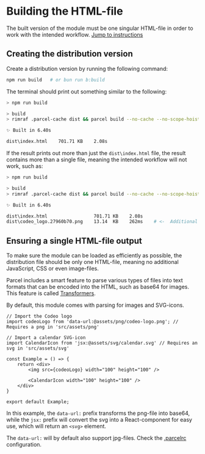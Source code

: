 # Building the HTML-file
The built version of the module must be one singular HTML-file in order to work with the intended workflow. [Jump to instructions](#ensuring-a-single-html-file-output)

## Creating the distribution version
Create a distribution version by running the following command:
```sh
npm run build   # or bun run b:build
```

The terminal should print out something similar to the following:
```sh
> npm run build

> build
> rimraf .parcel-cache dist && parcel build --no-cache --no-scope-hoist

✨ Built in 6.40s

dist\index.html    701.71 KB    2.08s
```

If the result prints out more than just the `dist\index.html` file, the result contains more than a single file, meaning the intended workflow will not work, such as:

```sh
> npm run build

> build
> rimraf .parcel-cache dist && parcel build --no-cache --no-scope-hoist

✨ Built in 6.40s

dist\index.html                 701.71 KB    2.08s
dist\codeo_logo.27960b70.png    13.14  KB    262ms    # <-  Additional file, will not work
```

## Ensuring a single HTML-file output
To make sure the module can be loaded as efficiently as possible, the distribution file should be only one HTML-file, meaning no additional JavaScript, CSS or even image-files.

Parcel includes a smart feature to parse various types of files into text formats that can be encoded into the HTML, such as base64 for images. This feature is called [Transformers](https://parceljs.org/plugin-system/transformer).

By default, this module comes with parsing for images and SVG-icons.
```tsx
// Import the Codeo logo
import codeoLogo from 'data-url:@assets/png/codeo-logo.png'; // Requires a png in 'src/assets/png'

// Import a calendar SVG-icon
import CalendarIcon from 'jsx:@assets/svg/calendar.svg' // Requires an svg in 'src/assets/svg'

const Example = () => {
    return <div>
        <img src={codeoLogo} width="100" height="100" />
        
        <CalendarIcon width="100" height="100" />
    </div>
}

export default Example;
```
In this example, the `data-url:` prefix transforms the png-file into base64, while the `jsx:` prefix will convert the svg into a React-component for easy use, which will return an `<svg>` element.

The `data-url:` will by default also support jpg-files. Check the [.parcelrc](../source-code/.parcelrc) configuration.